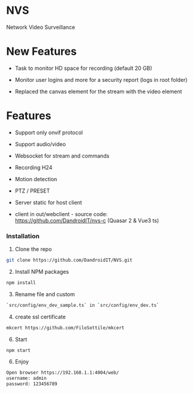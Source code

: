 # NVS

Network Video Surveillance

# New Features

- Task to monitor HD space for recording (default 20 GB)

- Monitor user logins and more for a security report (logs in root folder)

- Replaced the canvas element for the stream with the video element

# Features

- Support only onvif protocol

- Support audio/video

- Websocket for stream and commands

- Recording H24

- Motion detection

- PTZ / PRESET

- Server static for host client

- client in out/webclient - source code: https://github.com/DandroidIT/nvs-c (Quasar 2 & Vue3 ts)

### Installation

1. Clone the repo

```sh
git clone https://github.com/DandroidIT/NVS.git
```

2. Install NPM packages

```sh
npm install
```

3. Rename file and custom

```sh
`src/config/env_dev_sample.ts` in `src/config/env_dev.ts`
```

4. create ssl certificate

```sh
mkcert https://github.com/FiloSottile/mkcert
```

6. Start

```sh
npm start
```

6. Enjoy

```sh
Open browser https://192.168.1.1:4004/web/
username: admin
password: 123456789
```
